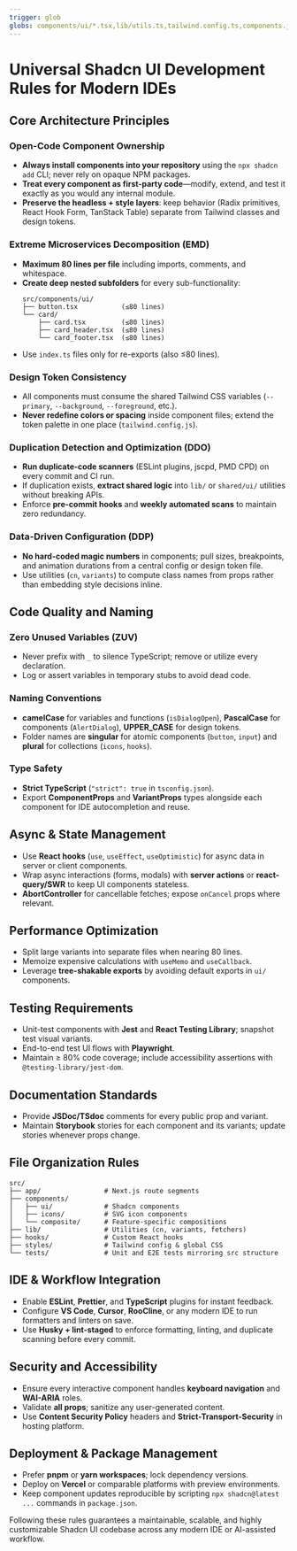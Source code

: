 ```yaml
---
trigger: glob
globs: components/ui/*.tsx,lib/utils.ts,tailwind.config.ts,components.json
---
```


# Universal Shadcn UI Development Rules for Modern IDEs

## Core Architecture Principles

### Open-Code Component Ownership
- **Always install components into your repository** using the `npx shadcn add` CLI; never rely on opaque NPM packages.
- **Treat every component as first-party code**—modify, extend, and test it exactly as you would any internal module.
- **Preserve the headless + style layers**: keep behavior (Radix primitives, React Hook Form, TanStack Table) separate from Tailwind classes and design tokens.

### Extreme Microservices Decomposition (EMD)
- **Maximum 80 lines per file** including imports, comments, and whitespace.
- **Create deep nested subfolders** for every sub-functionality:  
  ```
  src/components/ui/
  ├── button.tsx           (≤80 lines)
  └── card/
      ├── card.tsx         (≤80 lines)
      ├── card_header.tsx  (≤80 lines)
      └── card_footer.tsx  (≤80 lines)
  ```
- Use `index.ts` files only for re-exports (also ≤80 lines).

### Design Token Consistency
- All components must consume the shared Tailwind CSS variables (`--primary`, `--background`, `--foreground`, etc.).
- **Never redefine colors or spacing** inside component files; extend the token palette in one place (`tailwind.config.js`).

### Duplication Detection and Optimization (DDO)
- **Run duplicate-code scanners** (ESLint plugins, jscpd, PMD CPD) on every commit and CI run.
- If duplication exists, **extract shared logic** into `lib/` or `shared/ui/` utilities without breaking APIs.
- Enforce **pre-commit hooks** and **weekly automated scans** to maintain zero redundancy.

### Data-Driven Configuration (DDP)
- **No hard-coded magic numbers** in components; pull sizes, breakpoints, and animation durations from a central config or design token file.
- Use utilities (`cn`, `variants`) to compute class names from props rather than embedding style decisions inline.

## Code Quality and Naming

### Zero Unused Variables (ZUV)
- Never prefix with `_` to silence TypeScript; remove or utilize every declaration.
- Log or assert variables in temporary stubs to avoid dead code.

### Naming Conventions
- **camelCase** for variables and functions (`isDialogOpen`), **PascalCase** for components (`AlertDialog`), **UPPER_CASE** for design tokens.
- Folder names are **singular** for atomic components (`button`, `input`) and **plural** for collections (`icons`, `hooks`).

### Type Safety
- **Strict TypeScript** (`"strict": true` in `tsconfig.json`).
- Export **ComponentProps** and **VariantProps** types alongside each component for IDE autocompletion and reuse.

## Async & State Management

- Use **React hooks** (`use`, `useEffect`, `useOptimistic`) for async data in server or client components.
- Wrap async interactions (forms, modals) with **server actions** or **react-query/SWR** to keep UI components stateless.
- **AbortController** for cancellable fetches; expose `onCancel` props where relevant.

## Performance Optimization

- Split large variants into separate files when nearing 80 lines.
- Memoize expensive calculations with `useMemo` and `useCallback`.
- Leverage **tree-shakable exports** by avoiding default exports in `ui/` components.

## Testing Requirements

- Unit-test components with **Jest** and **React Testing Library**; snapshot test visual variants.
- End-to-end test UI flows with **Playwright**.
- Maintain ≥ 80% code coverage; include accessibility assertions with `@testing-library/jest-dom`.

## Documentation Standards

- Provide **JSDoc/TSdoc** comments for every public prop and variant.
- Maintain **Storybook** stories for each component and its variants; update stories whenever props change.

## File Organization Rules

```
src/
├── app/                # Next.js route segments
├── components/
│   ├── ui/             # Shadcn components
│   ├── icons/          # SVG icon components
│   └── composite/      # Feature-specific compositions
├── lib/                # Utilities (cn, variants, fetchers)
├── hooks/              # Custom React hooks
├── styles/             # Tailwind config & global CSS
└── tests/              # Unit and E2E tests mirroring src structure
```

## IDE & Workflow Integration

- Enable **ESLint**, **Prettier**, and **TypeScript** plugins for instant feedback.
- Configure **VS Code**, **Cursor**, **RooCline**, or any modern IDE to run formatters and linters on save.
- Use **Husky + lint-staged** to enforce formatting, linting, and duplicate scanning before every commit.

## Security and Accessibility

- Ensure every interactive component handles **keyboard navigation** and **WAI-ARIA** roles.
- Validate **all props**; sanitize any user-generated content.
- Use **Content Security Policy** headers and **Strict-Transport-Security** in hosting platform.

## Deployment & Package Management

- Prefer **pnpm** or **yarn workspaces**; lock dependency versions.
- Deploy on **Vercel** or comparable platforms with preview environments.
- Keep component updates reproducible by scripting `npx shadcn@latest ...` commands in `package.json`.

Following these rules guarantees a maintainable, scalable, and highly customizable Shadcn UI codebase across any modern IDE or AI-assisted workflow.

